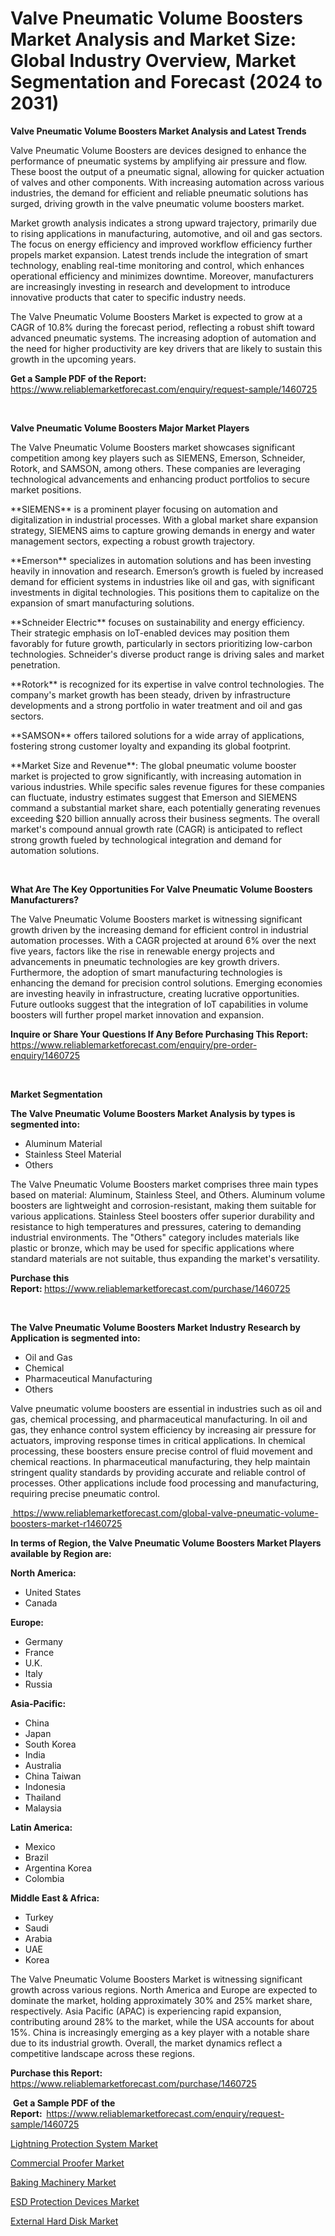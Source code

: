 <p><h1>Valve Pneumatic Volume Boosters Market Analysis and Market Size: Global Industry Overview, Market Segmentation and Forecast (2024 to 2031)</h1></p><p><strong>Valve Pneumatic Volume Boosters Market Analysis and Latest Trends</strong></p>
<p><p>Valve Pneumatic Volume Boosters are devices designed to enhance the performance of pneumatic systems by amplifying air pressure and flow. These boost the output of a pneumatic signal, allowing for quicker actuation of valves and other components. With increasing automation across various industries, the demand for efficient and reliable pneumatic solutions has surged, driving growth in the valve pneumatic volume boosters market.</p><p>Market growth analysis indicates a strong upward trajectory, primarily due to rising applications in manufacturing, automotive, and oil and gas sectors. The focus on energy efficiency and improved workflow efficiency further propels market expansion. Latest trends include the integration of smart technology, enabling real-time monitoring and control, which enhances operational efficiency and minimizes downtime. Moreover, manufacturers are increasingly investing in research and development to introduce innovative products that cater to specific industry needs.</p><p>The Valve Pneumatic Volume Boosters Market is expected to grow at a CAGR of 10.8% during the forecast period, reflecting a robust shift toward advanced pneumatic systems. The increasing adoption of automation and the need for higher productivity are key drivers that are likely to sustain this growth in the upcoming years.</p></p>
<p><strong>Get a Sample PDF of the Report:&nbsp;</strong> <a href="https://www.reliablemarketforecast.com/enquiry/request-sample/1460725?utm_campaign=1178&utm_medium=2&utm_source=Github&utm_content=ia&utm_term=01102024&utm_id=valve-pneumatic-volume-boosters">https://www.reliablemarketforecast.com/enquiry/request-sample/1460725</a></p>
<p>&nbsp;</p>
<p><strong>Valve Pneumatic Volume Boosters Major Market Players</strong></p>
<p><p>The Valve Pneumatic Volume Boosters market showcases significant competition among key players such as SIEMENS, Emerson, Schneider, Rotork, and SAMSON, among others. These companies are leveraging technological advancements and enhancing product portfolios to secure market positions.</p><p>**SIEMENS** is a prominent player focusing on automation and digitalization in industrial processes. With a global market share expansion strategy, SIEMENS aims to capture growing demands in energy and water management sectors, expecting a robust growth trajectory.</p><p>**Emerson** specializes in automation solutions and has been investing heavily in innovation and research. Emerson’s growth is fueled by increased demand for efficient systems in industries like oil and gas, with significant investments in digital technologies. This positions them to capitalize on the expansion of smart manufacturing solutions.</p><p>**Schneider Electric** focuses on sustainability and energy efficiency. Their strategic emphasis on IoT-enabled devices may position them favorably for future growth, particularly in sectors prioritizing low-carbon technologies. Schneider's diverse product range is driving sales and market penetration.</p><p>**Rotork** is recognized for its expertise in valve control technologies. The company's market growth has been steady, driven by infrastructure developments and a strong portfolio in water treatment and oil and gas sectors. </p><p>**SAMSON** offers tailored solutions for a wide array of applications, fostering strong customer loyalty and expanding its global footprint. </p><p>**Market Size and Revenue**: The global pneumatic volume booster market is projected to grow significantly, with increasing automation in various industries. While specific sales revenue figures for these companies can fluctuate, industry estimates suggest that Emerson and SIEMENS command a substantial market share, each potentially generating revenues exceeding $20 billion annually across their business segments. The overall market's compound annual growth rate (CAGR) is anticipated to reflect strong growth fueled by technological integration and demand for automation solutions.</p></p>
<p>&nbsp;</p>
<p><strong>What Are The Key Opportunities For Valve Pneumatic Volume Boosters Manufacturers?</strong></p>
<p><p>The Valve Pneumatic Volume Boosters market is witnessing significant growth driven by the increasing demand for efficient control in industrial automation processes. With a CAGR projected at around 6% over the next five years, factors like the rise in renewable energy projects and advancements in pneumatic technologies are key growth drivers. Furthermore, the adoption of smart manufacturing technologies is enhancing the demand for precision control solutions. Emerging economies are investing heavily in infrastructure, creating lucrative opportunities. Future outlooks suggest that the integration of IoT capabilities in volume boosters will further propel market innovation and expansion.</p></p>
<p><strong>Inquire or Share Your Questions If Any Before Purchasing This Report:</strong> <a href="https://www.reliablemarketforecast.com/enquiry/pre-order-enquiry/1460725?utm_campaign=1178&utm_medium=2&utm_source=Github&utm_content=ia&utm_term=01102024&utm_id=valve-pneumatic-volume-boosters">https://www.reliablemarketforecast.com/enquiry/pre-order-enquiry/1460725</a></p>
<p>&nbsp;</p>
<p><strong>Market Segmentation</strong></p>
<p><strong>The Valve Pneumatic Volume Boosters Market Analysis by types is segmented into:</strong></p>
<p><ul><li>Aluminum Material</li><li>Stainless Steel Material</li><li>Others</li></ul></p>
<p><p>The Valve Pneumatic Volume Boosters market comprises three main types based on material: Aluminum, Stainless Steel, and Others. Aluminum volume boosters are lightweight and corrosion-resistant, making them suitable for various applications. Stainless Steel boosters offer superior durability and resistance to high temperatures and pressures, catering to demanding industrial environments. The "Others" category includes materials like plastic or bronze, which may be used for specific applications where standard materials are not suitable, thus expanding the market's versatility.</p></p>
<p><strong>Purchase this Report:&nbsp;</strong><a href="https://www.reliablemarketforecast.com/purchase/1460725?utm_campaign=1178&utm_medium=2&utm_source=Github&utm_content=ia&utm_term=01102024&utm_id=valve-pneumatic-volume-boosters">https://www.reliablemarketforecast.com/purchase/1460725</a></p>
<p>&nbsp;</p>
<p><strong>The Valve Pneumatic Volume Boosters Market Industry Research by Application is segmented into:</strong></p>
<p><ul><li>Oil and Gas</li><li>Chemical</li><li>Pharmaceutical Manufacturing</li><li>Others</li></ul></p>
<p><p>Valve pneumatic volume boosters are essential in industries such as oil and gas, chemical processing, and pharmaceutical manufacturing. In oil and gas, they enhance control system efficiency by increasing air pressure for actuators, improving response times in critical applications. In chemical processing, these boosters ensure precise control of fluid movement and chemical reactions. In pharmaceutical manufacturing, they help maintain stringent quality standards by providing accurate and reliable control of processes. Other applications include food processing and manufacturing, requiring precise pneumatic control.</p></p>
<p><a href="https://www.reliablemarketforecast.com/global-valve-pneumatic-volume-boosters-market-r1460725?utm_campaign=1178&utm_medium=2&utm_source=Github&utm_content=ia&utm_term=01102024&utm_id=valve-pneumatic-volume-boosters">&nbsp;https://www.reliablemarketforecast.com/global-valve-pneumatic-volume-boosters-market-r1460725</a></p>
<p><strong>In terms of Region, the Valve Pneumatic Volume Boosters Market Players available by Region are:</strong></p>
<p>
    <p> <strong> North America: </strong>
        <ul>
            <li>United States</li>
            <li>Canada</li>
        </ul>
        </p> 
    <p> <strong> Europe: </strong>
        <ul>
            <li>Germany</li>
            <li>France</li>
            <li>U.K.</li>
            <li>Italy</li>
            <li>Russia</li>
        </ul>
        </p> 
    <p> <strong> Asia-Pacific: </strong>
        <ul>
            <li>China</li>
            <li>Japan</li>
            <li>South Korea</li>
            <li>India</li>
            <li>Australia</li>
            <li>China Taiwan</li>
            <li>Indonesia</li>
            <li>Thailand</li>
            <li>Malaysia</li>
        </ul>
        </p> 
    <p> <strong> Latin America: </strong>
        <ul>
            <li>Mexico</li>
            <li>Brazil</li>
            <li>Argentina Korea</li>
            <li>Colombia</li>
        </ul>
        </p> 
    <p> <strong> Middle East & Africa: </strong>
        <ul>
            <li>Turkey</li>
            <li>Saudi</li>
            <li>Arabia</li>
            <li>UAE</li>
            <li>Korea</li>
        </ul>
    </p>
    </p>
<p><p>The Valve Pneumatic Volume Boosters Market is witnessing significant growth across various regions. North America and Europe are expected to dominate the market, holding approximately 30% and 25% market share, respectively. Asia Pacific (APAC) is experiencing rapid expansion, contributing around 28% to the market, while the USA accounts for about 15%. China is increasingly emerging as a key player with a notable share due to its industrial growth. Overall, the market dynamics reflect a competitive landscape across these regions.</p></p>
<p><strong>Purchase this Report: </strong><a href="https://www.reliablemarketforecast.com/purchase/1460725?utm_campaign=1178&utm_medium=2&utm_source=Github&utm_content=ia&utm_term=01102024&utm_id=valve-pneumatic-volume-boosters">https://www.reliablemarketforecast.com/purchase/1460725</a></p>
<p>&nbsp;<strong>Get a Sample PDF of the Report:&nbsp;&nbsp;</strong><a href="https://www.reliablemarketforecast.com/enquiry/request-sample/1460725?utm_campaign=1178&utm_medium=2&utm_source=Github&utm_content=ia&utm_term=01102024&utm_id=valve-pneumatic-volume-boosters">https://www.reliablemarketforecast.com/enquiry/request-sample/1460725</a></p>
<p><strong></strong></p>
<p><p><a href="https://www.linkedin.com/pulse/lightning-protection-system-market-size-segmentation-trends-j4f2f?utm_campaign=1178&utm_medium=2&utm_source=Github&utm_content=ia&utm_term=01102024&utm_id=valve-pneumatic-volume-boosters">Lightning Protection System Market</a></p><p><a href="https://www.linkedin.com/pulse/global-perspectives-commercial-proofer-market-trends-forecast-cxwhf?utm_campaign=1178&utm_medium=2&utm_source=Github&utm_content=ia&utm_term=01102024&utm_id=valve-pneumatic-volume-boosters">Commercial Proofer Market</a></p><p><a href="https://www.linkedin.com/pulse/market-forecast-global-baking-machinery-trends-impact-analysis-tpyqf?utm_campaign=1178&utm_medium=2&utm_source=Github&utm_content=ia&utm_term=01102024&utm_id=valve-pneumatic-volume-boosters">Baking Machinery Market</a></p><p><a href="https://issuu.com/reportprime-2/docs/esd-protection-devices-market-size-_5581ccc14c1fab?utm_campaign=1178&utm_medium=2&utm_source=Github&utm_content=ia&utm_term=01102024&utm_id=valve-pneumatic-volume-boosters">ESD Protection Devices Market</a></p><p><a href="https://issuu.com/reportprime-2/docs/external-hard-disk-market-size-2030_b0d3a8a0f959e2?utm_campaign=1178&utm_medium=2&utm_source=Github&utm_content=ia&utm_term=01102024&utm_id=valve-pneumatic-volume-boosters">External Hard Disk Market</a></p></p>